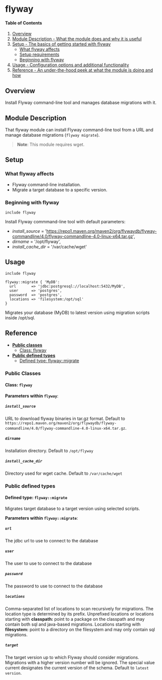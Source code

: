 # flyway

#### Table of Contents

1. [Overview](#overview)
2. [Module Description - What the module does and why it is useful](#module-description)
3. [Setup - The basics of getting started with flyway](#setup)
    * [What flyway affects](#what-flyway-affects)
    * [Setup requirements](#setup-requirements)
    * [Beginning with flyway](#beginning-with-flyway)
4. [Usage - Configuration options and additional functionality](#usage)
5. [Reference - An under-the-hood peek at what the module is doing and how](#reference)

## Overview

Install Flyway command-line tool and manages database migrations with it.

## Module Description

That flyway module can install Flyway command-line tool from a URL and manage database migrations (`flyway migrate`).

> **Note**: This module requires wget.

## Setup

### What flyway affects

* Flyway command-line installation.
* Migrate a target database to a specific version.

### Beginning with flyway

`include flyway`

Install Flyway commmand-line tool with default parameters:

- *install_source* = 'https://repo1.maven.org/maven2/org/flywaydb/flyway-commandline/4.0/flyway-commandline-4.0-linux-x64.tar.gz',
- *dirname* = '/opt/flyway',
- *install_cache_dir* = '/var/cache/wget'

## Usage

    include flyway

    flyway::migrate { 'MyDB':
      url       => 'jdbc:postgresql://localhost:5432/MyDB',
      user      => 'postgres',
      password  => 'postgres',
      locations => 'filesystem:/opt/sql'
    }

Migrates your database (MyDB) to latest version using migration scripts inside /opt/sql.

## Reference

- [**Public classes**](#public-classes)
    - [Class: flyway](#class-flyway)
- [**Public defined types**](#public-defined-types)
    - [Defined type: flyway::migrate](#defined-type-flywaymigrate)

### Public Classes

#### Class: `flyway`

**Parameters within `flyway`**:

##### `install_source`

URL to download flyway binaries in tar.gz format. Default to `https://repo1.maven.org/maven2/org/flywaydb/flyway-commandline/4.0/flyway-commandline-4.0-linux-x64.tar.gz`.

##### `dirname`

Installation directory. Default to `/opt/flyway`

##### `install_cache_dir`

Directory used for wget cache. Default to `/var/cache/wget`

### Public defined types

#### Defined type: `flyway::migrate`

Migrates target database to a target version using selected scripts.

**Parameters within `flyway::migrate`**:

##### `url`

The jdbc url to use to connect to the database

##### `user`

The user to use to connect to the database

##### `password`

The password to use to connect to the database

##### `locations`

Comma-separated list of locations to scan recursively for migrations. The location type is determined by its prefix.
Unprefixed locations or locations starting with **classpath:** point to a package on the classpath and may contain both sql and java-based migrations.
Locations starting with **filesystem:** point to a directory on the filesystem and may only contain sql migrations.

##### `target`

The target version up to which Flyway should consider migrations. Migrations with a higher version number will be ignored. The special value current designates the current version of the schema. Default to `latest version`.
